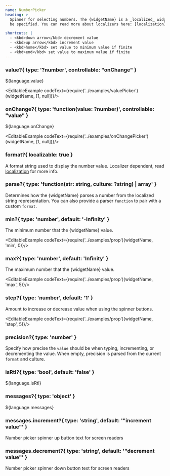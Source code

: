```yaml
---
name: NumberPicker
heading: >
  Spinner for selecting numbers. The {widgetName} is a _localized_ widget and so __requires__ a localizer to
  be specified. You can read more about localizers here: [localization](i18n).

shortcuts: |
  - <kbd>down arrow</kbd> decrement value
  - <kbd>up arrow</kbd> increment value
  - <kbd>home</kbd> set value to minimum value if finite
  - <kbd>end</kbd> set value to maximum value if finite
---
```


### value?{ type: '?number', controllable: "onChange" }

${language.value}

<EditableExample codeText={require('../examples/valuePicker')(widgetName, [1, null])}/>

### onChange?{ type: 'function(value: ?number)', controllable: "value"  }

${language.onChange}

<EditableExample codeText={require('../examples/onChangePicker')(widgetName, [1, null])}/>

### format?{ localizable: true }

A format string used to display the number value. Localizer dependent, read [localization](i18n) for more info.

### parse?{ type: 'function(str: string, culture: ?string) | array<string>' }

Determines how the {widgetName} parses a number from the localized string representation.
You can also provide a parser `function` to pair with a custom `format`.

### min?{ type: 'number', default: '-Infinity' }

The minimum number that the {widgetName} value.

<EditableExample codeText={require('../examples/prop')(widgetName, 'min', 0)}/>

### max?{ type: 'number', default: 'Infinity' }

The maximum number that the {widgetName} value.

<EditableExample codeText={require('../examples/prop')(widgetName, 'max', 5)}/>

### step?{ type: 'number', default: '1' }

Amount to increase or decrease value when using the spinner buttons.

<EditableExample codeText={require('../examples/prop')(widgetName, 'step', 5)}/>

### precision?{ type: 'number' }

Specify how precise the `value` should be when typing, incrementing, or decrementing the value. When empty, precision
is parsed from the current `format` and culture.

### isRtl?{ type: 'bool', default: 'false' }

${language.isRtl}

### messages?{ type: 'object' }

${language.messages}

### messages.increment?{ type: 'string', default: '"increment value"' }

Number picker spinner up button text for screen readers

### messages.decrement?{ type: 'string', default: '"decrement value"' }
Number picker spinner down button text for screen readers
